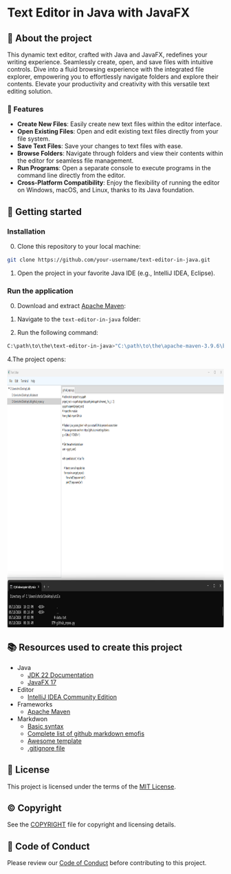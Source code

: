 # Text Editor in Java with JavaFX

## :newspaper: About the project

This dynamic text editor, crafted with Java and JavaFX, redefines your writing experience. Seamlessly create, open, and save files with intuitive controls. Dive into a fluid browsing experience with the integrated file explorer, empowering you to effortlessly navigate folders and explore their contents. Elevate your productivity and creativity with this versatile text editing solution.

### :notebook: Features

* **Create New Files**: Easily create new text files within the editor interface.
* **Open Existing Files**: Open and edit existing text files directly from your file system.
* **Save Text Files**: Save your changes to text files with ease.
* **Browse Folders**: Navigate through folders and view their contents within the editor for seamless file management.
* **Run Programs**: Open a separate console to execute programs in the command line directly from the editor.
* **Cross-Platform Compatibility**: Enjoy the flexibility of running the editor on Windows, macOS, and Linux, thanks to its Java foundation.

## :runner: Getting started

### Installation

0. Clone this repository to your local machine:

```sh
git clone https://github.com/your-username/text-editor-in-java.git
```

1. Open the project in your favorite Java IDE (e.g., IntelliJ IDEA, Eclipse).

### Run the application

0. Download and extract [Apache Maven](https://maven.apache.org/download.cgi):

1. Navigate to the `text-editor-in-java` folder:

2. Run the following command:

```sh
C:\path\to\the\text-editor-in-java>"C:\path\to\the\apache-maven-3.9.6\bin\mvn" javafx:run
```

4.The project opens:

<img src="src/main/resources/img/text-editor.png" alt="Java Web Browser" width="1000" height="600">

## :books: Resources used to create this project

* Java
    * [JDK 22 Documentation](https://docs.oracle.com/en/java/javase/22/index.html)
    * [JavaFX 17](https://openjfx.io/)
* Editor
    * [IntelliJ IDEA Community Edition](https://www.jetbrains.com/idea/download/?section=windows)
* Frameworks
  * [Apache Maven](https://maven.apache.org/download.cgi)
* Markdwon
    * [Basic syntax](https://www.markdownguide.org/basic-syntax/)
    * [Complete list of github markdown emofis](https://dev.to/nikolab/complete-list-of-github-markdown-emoji-markup-5aia)
    * [Awesome template](http://github.com/Human-Activity-Recognition/blob/main/README.md)
    * [.gitignore file](https://git-scm.com/docs/gitignore)

## :bookmark: License

This project is licensed under the terms of the [MIT License](LICENSE).

## :copyright: Copyright

See the [COPYRIGHT](COPYRIGHT) file for copyright and licensing details.

## :straight_ruler: Code of Conduct

Please review our [Code of Conduct](CODE_OF_CONDUCT.md) before contributing to this project.